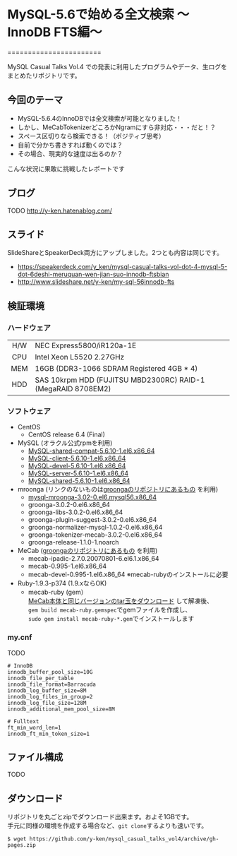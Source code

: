 # MySQL-5.6で始める全文検索 〜InnoDB FTS編〜
=======================

MySQL Casual Talks Vol.4 での発表に利用したプログラムやデータ、生ログをまとめたリポジトリです。

## 今回のテーマ

* MySQL-5.6.4のInnoDBでは全文検索が可能となりました！
* しかし、MeCabTokenizerどころかNgramにすら非対応・・・だと！？
* スペース区切りなら検索できる！（ポジティブ思考）
* 自前で分かち書きすれば動くのでは？
* その場合、現実的な速度は出るのか？

こんな状況に果敢に挑戦したレポートです

## ブログ
TODO
http://y-ken.hatenablog.com/

## スライド
SlideShareとSpeakerDeck両方にアップしました。2つとも内容は同じです。
* https://speakerdeck.com/y_ken/mysql-casual-talks-vol-dot-4-mysql-5-dot-6deshi-meruquan-wen-jian-suo-innodb-ftsbian
* http://www.slideshare.net/y-ken/my-sql-56innodb-fts

## 検証環境

### ハードウェア

|     |   |
|:---:|---|
| H/W | NEC Express5800/iR120a-1E |
| CPU | Intel Xeon L5520 2.27GHz |
| MEM | 16GB (DDR3-1066 SDRAM Registered 4GB * 4) |
| HDD | SAS 10krpm HDD (FUJITSU MBD2300RC) RAID-1 (MegaRAID 8708EM2) |

### ソフトウェア
* CentOS
  * CentOS release 6.4 (Final)
* MySQL (オラクル公式rpmを利用)
  * [MySQL-shared-compat-5.6.10-1.el6.x86_64](http://y-ken.github.io/package/centos/6/x86_64/MySQL-shared-compat-5.6.10-1.el6.x86_64.rpm)
  * [MySQL-client-5.6.10-1.el6.x86_64](http://y-ken.github.io/package/centos/6/x86_64/MySQL-client-5.6.10-1.el6.x86_64.rpm)
  * [MySQL-devel-5.6.10-1.el6.x86_64](http://y-ken.github.io/package/centos/6/x86_64/MySQL-devel-5.6.10-1.el6.x86_64.rpm)
  * [MySQL-server-5.6.10-1.el6.x86_64](http://y-ken.github.io/package/centos/6/x86_64/MySQL-server-5.6.10-1.el6.x86_64.rpm)
  * [MySQL-shared-5.6.10-1.el6.x86_64](http://y-ken.github.io/package/centos/6/x86_64/MySQL-shared-5.6.10-1.el6.x86_64.rpm)
* mroonga (リンクのないものは[groongaのリポジトリにあるもの](http://packages.groonga.org/centos/6/x86_64/Packages/) を利用)
  * [mysql-mroonga-3.02-0.el6.mysql56.x86_64](http://y-ken.github.io/package/centos/6/x86_64/mysql-mroonga-3.02-0.el6.mysql56.x86_64.rpm)
  * groonga-3.0.2-0.el6.x86_64
  * groonga-libs-3.0.2-0.el6.x86_64
  * groonga-plugin-suggest-3.0.2-0.el6.x86_64
  * groonga-normalizer-mysql-1.0.2-0.el6.x86_64
  * groonga-tokenizer-mecab-3.0.2-0.el6.x86_64
  * groonga-release-1.1.0-1.noarch
* MeCab ([groongaのリポジトリにあるもの](http://packages.groonga.org/centos/6/x86_64/Packages/) を利用)
  * mecab-ipadic-2.7.0.20070801-6.el6.1.x86_64
  * mecab-0.995-1.el6.x86_64
  * mecab-devel-0.995-1.el6.x86_64 ※mecab-rubyのインストールに必要
* Ruby-1.9.3-p374 (1.9.xならOK)
  * mecab-ruby (gem）  
  [MeCab本体と同じバージョンのtar玉をダウンロード](https://code.google.com/p/mecab/downloads/list?can=2&q=mecab-ruby&colspec=Filename+Summary+Uploaded+ReleaseDate+Size+DownloadCount) して解凍後、  
  `gem build mecab-ruby.gemspec`でgemファイルを作成し、  
  `sudo gem install mecab-ruby-*.gem`でインストールします

### my.cnf
TODO
```
# InnoDB
innodb_buffer_pool_size=10G
innodb_file_per_table
innodb_file_format=Barracuda
innodb_log_buffer_size=8M
innodb_log_files_in_group=2
innodb_log_file_size=128M
innodb_additional_mem_pool_size=8M

# Fulltext
ft_min_word_len=1
innodb_ft_min_token_size=1
```

## ファイル構成
TODO

## ダウンロード
リポジトリを丸ごとzipでダウンロード出来ます。およそ1GBです。  
手元に同様の環境を作成する場合など、`git clone`するよりも速いです。
```
$ wget https://github.com/y-ken/mysql_casual_talks_vol4/archive/gh-pages.zip
```
